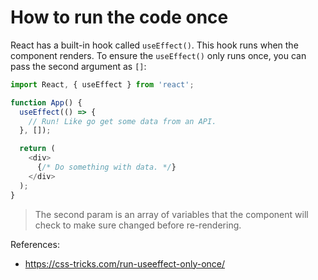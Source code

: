 # How to run the code once

React has a built-in hook called `useEffect()`. This hook runs when the component renders. To ensure the `useEffect()` only runs once, you can pass the second argument as `[]`:

```javascript
import React, { useEffect } from 'react';

function App() {
  useEffect(() => {
    // Run! Like go get some data from an API.
  }, []);

  return (
    <div>
      {/* Do something with data. */}
    </div>
  );
}
```

> The second param is an array of variables that the component will check to make sure changed before re-rendering. 

References:
* https://css-tricks.com/run-useeffect-only-once/